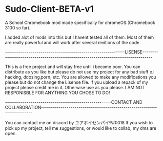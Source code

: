 # Sudo-Client-BETA-v1
A School Chromebook mod made specifically for chromeOS.(Chromebook 3100 so far).

I added alot of mods into this but I havent tested all of them. Most of them are really powerful and will work after several revitions of the code.

-------------------------------------------------------------LISENSE-----------------------------------------------------------------------------------

This is a free project and will stay free until i become poor. You can distribute as you like but please do not use my project for any bad stuff e.i hacking, ddosing,porn, etc.
You are allowed to make any modifications you please but do not change the Lisense file. If you upload a repack of my project please credit me in it.
Otherwise use as you please. I AM NOT RESPONISBLE FOR ANYTHING YOU CHOSE TO DO! 


------------------------------------------------------CONTACT AND COLLABORATION-------------------------------------------------------------------------

You can contact me on discord by ユアボイセンパイ®#0018 
If you wish to pick up my project, tell me suggestions, or would like to collab, my dms are open. 

